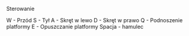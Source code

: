 Sterowanie

W - Przód
S - Tył
A - Skręt w lewo
D - Skręt w prawo
Q - Podnoszenie platformy
E - Opuszczanie platformy
Spacja - hamulec